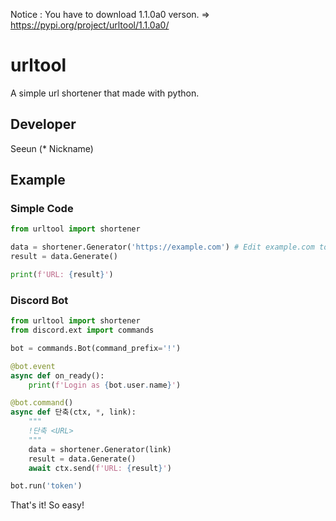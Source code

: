 Notice : You have to download 1.1.0a0 verson.
=> https://pypi.org/project/urltool/1.1.0a0/
# urltool
A simple url shortener that made with python.
## Developer
Seeun (* Nickname)
## Example
### Simple Code
```py
from urltool import shortener

data = shortener.Generator('https://example.com') # Edit example.com to real url.
result = data.Generate()

print(f'URL: {result}')
```
### Discord Bot
```py
from urltool import shortener
from discord.ext import commands

bot = commands.Bot(command_prefix='!')

@bot.event
async def on_ready():
    print(f'Login as {bot.user.name}')

@bot.command()
async def 단축(ctx, *, link):
    """
    !단축 <URL>
    """
    data = shortener.Generator(link)
    result = data.Generate()
    await ctx.send(f'URL: {result}')

bot.run('token')
```
That's it! So easy!
